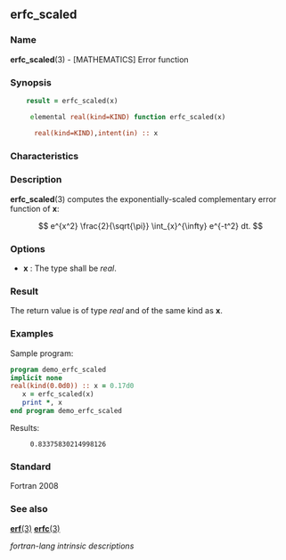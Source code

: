 ## erfc_scaled

### **Name**

**erfc_scaled**(3) - \[MATHEMATICS\] Error function

### **Synopsis**
```fortran
    result = erfc_scaled(x)
```
```fortran
     elemental real(kind=KIND) function erfc_scaled(x)

      real(kind=KIND),intent(in) :: x
```
### **Characteristics**

### **Description**

**erfc_scaled**(3) computes the exponentially-scaled complementary
error function of **x**:

$$
e^{x^2} \frac{2}{\sqrt{\pi}} \int_{x}^{\infty}
e^{-t^2} dt.
$$

### **Options**

- **x**
  : The type shall be _real_.

### **Result**

The return value is of type _real_ and of the same kind as **x**.

### **Examples**

Sample program:

```fortran
program demo_erfc_scaled
implicit none
real(kind(0.0d0)) :: x = 0.17d0
   x = erfc_scaled(x)
   print *, x
end program demo_erfc_scaled
```
Results:

```text
     0.83375830214998126
```
### **Standard**

Fortran 2008

### **See also**

[**erf**(3)](#erf)
[**erfc**(3)](#erfc)

 _fortran-lang intrinsic descriptions_
